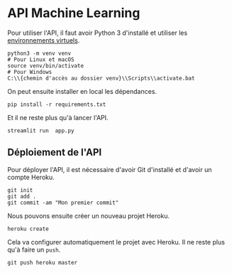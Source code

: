 # API Machine Learning

Pour utiliser l'API, il faut avoir Python 3 d'installé et utiliser les [environnements virtuels](https://docs.python.org/fr/3/library/venv.html).

```
python3 -m venv venv
# Pour Linux et macOS
source venv/bin/activate
# Pour Windows
C:\\{chemin d'accès au dossier venv}\\Scripts\\activate.bat
```

On peut ensuite installer en local les dépendances.

```
pip install -r requirements.txt
```

Et il ne reste plus qu'à lancer l'API.

```
streamlit run  app.py
```

## Déploiement de l'API

Pour déployer l'API, il est nécessaire d'avoir Git d'installé et d'avoir un compte Heroku.

```
git init
git add .
git commit -am "Mon premier commit"

```

Nous pouvons ensuite créer un nouveau projet Heroku.

```
heroku create
```

Cela va configurer automatiquement le projet avec Heroku. Il ne reste plus qu'à faire un `push`.

```
git push heroku master
```

